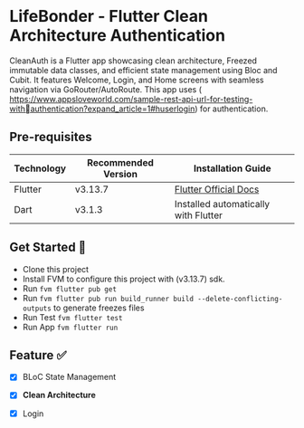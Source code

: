 <br>

# LifeBonder - Flutter Clean Architecture Authentication 

CleanAuth is a Flutter app showcasing clean architecture, Freezed immutable data classes, and efficient state management using Bloc and Cubit. It features Welcome, Login, and Home screens with seamless navigation via GoRouter/AutoRoute. This app uses (
https://www.appsloveworld.com/sample-rest-api-url-for-testing-withauthentication?expand_article=1#huserlogin) for authentication.




## Pre-requisites 

| Technology | Recommended Version | Installation Guide                                                    |
|------------|---------------------|-----------------------------------------------------------------------|
| Flutter    | v3.13.7             | [Flutter Official Docs](https://flutter.dev/docs/get-started/install) |
| Dart       | v3.1.3              | Installed automatically with Flutter                                  |

## Get Started 🚀

- Clone this project
- Install FVM to configure this project with (v3.13.7) sdk.
- Run `fvm flutter pub get`
- Run `fvm flutter pub run build_runner build --delete-conflicting-outputs` to generate freezes files
- Run Test `fvm flutter test`
- Run App `fvm flutter run`


## Feature ✅

- [x] BLoC State Management
- [x] **Clean Architecture**
- [x] Login 





